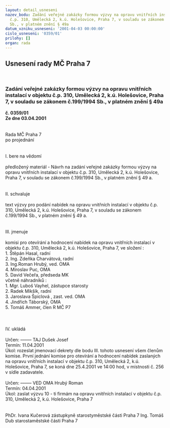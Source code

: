 ```yaml
---
layout: detail_usneseni
nazev_bodu: Zadání veřejné zakázky formou výzvy na opravu vnitřních instalací v objektu
  č.p. 310, Umělecká 2, k.ú. Holešovice, Praha 7, v souladu se zákonem č.199/1994
  Sb., v platném znění § 49a
datum_vzniku_usneseni: '2001-04-03 00:00:00'
cislo_usneseni: '0359/01'
prilohy: []
organ: rada
---
```

<div id="ucUsn_pList" class="usn">
	<span><h2>Usnesení rady MČ Praha 7 </h2>
<br></span><div class="standBody">
<span><h3>Zadání veřejné zakázky formou výzvy na opravu vnitřních instalací v objektu č.p. 310, Umělecká 2, k.ú. Holešovice, Praha 7, v souladu se zákonem č.199/1994 Sb., v platném znění § 49a</h3></span><div class="center">
		<strong>č. 0359/01</strong><br>
	</div>
<div class="center">
		<strong>Ze dne 03.04.2001</strong><br><br>
	</div>
<br>Rada MČ Praha 7<br>po projednání<br><br><br>I.	bere na vědomí<br><br> předložený materiál - Návrh na zadání veřejné zakázky formou výzvy na opravu vnitřních instalací v objektu č.p. 310, Umělecká 2, k.ú. Holešovice, Praha 7, v souladu se zákonem č.199/1994 Sb., v platném znění § 49 a.<br><br><br>II.	schvaluje <br><br>text výzvy pro podání nabídek na opravu vnitřních instalací v objektu č.p. 310, Umělecká 2, k.ú. Holešovice, Praha 7, v souladu se zákonem č.199/1994 Sb., v platném znění § 49 a.<br><br><br>III.	jmenuje<br><br>komisi pro otevírání a hodnocení nabídek na opravu vnitřních instalací v objektu č.p. 310, Umělecká 2, k.ú. Holešovice, Praha 7, ve složení :<br>1. Štěpán Hasal, radní<br>2. Ing. Zdeňka Charvátová, radní <br>3. Ing.Roman Hrubý, ved. OMA <br>4. Miroslav Puc, OMA<br>5. David Večeřa, předseda MK<br>včetně náhradníků :<br>1. Mgr. Luboš Vayhel, zástupce starosty<br>2. Radek Mikšík, radní<br>3. Jaroslava Špiclová , zast. ved. OMA <br>4. Jindřich Táborský, OMA<br>5. Tomáš Ammer, člen R MČ P7<br><br><br><br>IV.	ukládá <br><br> Určen:	–––––	TAJ Dušek Josef<br>Termín: 11.04.2001<br>Úkol:	rozeslat jmenovací dekrety dle bodu III. tohoto usnesení všem členům komise. První jednání komise pro otevírání a hodnocení nabídek zaslaných na opravu vnitřních instalací v objektu č.p. 310, Umělecká 2, k.ú. Holešovice, Praha 7, se koná dne 25.4.2001 ve 14:00 hod, v místnosti č. 256 v sídle zadavatele.<br> <br> Určen:	–––––	VED OMA Hrubý Roman<br>Termín: 04.04.2001<br>Úkol:	zaslat výzvu 10 - ti firmám na opravu vnitřních instalací v objektu č.p. 310, Umělecká 2, k.ú. Holešovice, Praha 7<br> <br> 	<br>PhDr. Ivana Kučerová zástupkyně starostyměstské části Praha 7	Ing. Tomáš Dub starostaměstské části Praha 7<br>	<br><br>
</div>
</div>